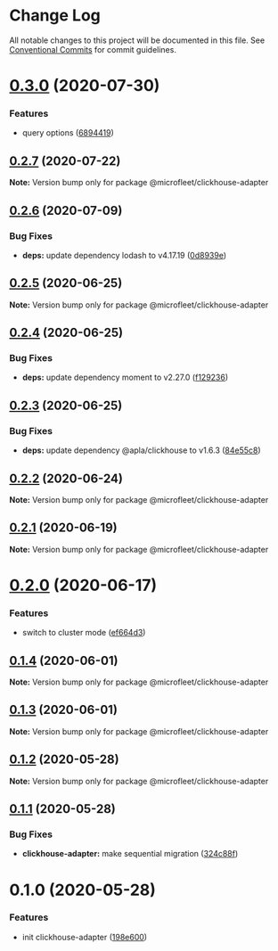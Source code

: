 # Change Log

All notable changes to this project will be documented in this file.
See [Conventional Commits](https://conventionalcommits.org) for commit guidelines.

# [0.3.0](https://github.com/microfleet/clickhouse-adapter/compare/@microfleet/clickhouse-adapter@0.2.7...@microfleet/clickhouse-adapter@0.3.0) (2020-07-30)


### Features

* query options ([6894419](https://github.com/microfleet/clickhouse-adapter/commit/6894419611fff823e2757657f8c5088609fe45df))





## [0.2.7](https://github.com/microfleet/clickhouse-adapter/compare/@microfleet/clickhouse-adapter@0.2.6...@microfleet/clickhouse-adapter@0.2.7) (2020-07-22)

**Note:** Version bump only for package @microfleet/clickhouse-adapter





## [0.2.6](https://github.com/microfleet/clickhouse-adapter/compare/@microfleet/clickhouse-adapter@0.2.5...@microfleet/clickhouse-adapter@0.2.6) (2020-07-09)


### Bug Fixes

* **deps:** update dependency lodash to v4.17.19 ([0d8939e](https://github.com/microfleet/clickhouse-adapter/commit/0d8939e4328eb851c9ae12f7749dc8e994527b4f))





## [0.2.5](https://github.com/microfleet/clickhouse-adapter/compare/@microfleet/clickhouse-adapter@0.2.4...@microfleet/clickhouse-adapter@0.2.5) (2020-06-25)

**Note:** Version bump only for package @microfleet/clickhouse-adapter





## [0.2.4](https://github.com/microfleet/clickhouse-adapter/compare/@microfleet/clickhouse-adapter@0.2.3...@microfleet/clickhouse-adapter@0.2.4) (2020-06-25)


### Bug Fixes

* **deps:** update dependency moment to v2.27.0 ([f129236](https://github.com/microfleet/clickhouse-adapter/commit/f12923666602f42b4105bac4194d3cc6507b956f))





## [0.2.3](https://github.com/microfleet/clickhouse-adapter/compare/@microfleet/clickhouse-adapter@0.2.2...@microfleet/clickhouse-adapter@0.2.3) (2020-06-25)


### Bug Fixes

* **deps:** update dependency @apla/clickhouse to v1.6.3 ([84e55c8](https://github.com/microfleet/clickhouse-adapter/commit/84e55c82841f62312b3c4e5221ffe2c44f778eb4))





## [0.2.2](https://github.com/microfleet/clickhouse-adapter/compare/@microfleet/clickhouse-adapter@0.2.1...@microfleet/clickhouse-adapter@0.2.2) (2020-06-24)

**Note:** Version bump only for package @microfleet/clickhouse-adapter





## [0.2.1](https://github.com/microfleet/clickhouse-adapter/compare/@microfleet/clickhouse-adapter@0.2.0...@microfleet/clickhouse-adapter@0.2.1) (2020-06-19)

**Note:** Version bump only for package @microfleet/clickhouse-adapter





# [0.2.0](https://github.com/microfleet/clickhouse-adapter/compare/@microfleet/clickhouse-adapter@0.1.4...@microfleet/clickhouse-adapter@0.2.0) (2020-06-17)


### Features

* switch to cluster mode ([ef664d3](https://github.com/microfleet/clickhouse-adapter/commit/ef664d37cf4e265ddafa59088e4bd5c3ec7e1905))





## [0.1.4](https://github.com/microfleet/clickhouse-adapter/compare/@microfleet/clickhouse-adapter@0.1.3...@microfleet/clickhouse-adapter@0.1.4) (2020-06-01)

**Note:** Version bump only for package @microfleet/clickhouse-adapter





## [0.1.3](https://github.com/microfleet/clickhouse-adapter/compare/@microfleet/clickhouse-adapter@0.1.2...@microfleet/clickhouse-adapter@0.1.3) (2020-06-01)

**Note:** Version bump only for package @microfleet/clickhouse-adapter





## [0.1.2](https://github.com/microfleet/clickhouse-adapter/compare/@microfleet/clickhouse-adapter@0.1.1...@microfleet/clickhouse-adapter@0.1.2) (2020-05-28)

**Note:** Version bump only for package @microfleet/clickhouse-adapter





## [0.1.1](https://github.com/microfleet/clickhouse-adapter/compare/@microfleet/clickhouse-adapter@0.1.0...@microfleet/clickhouse-adapter@0.1.1) (2020-05-28)


### Bug Fixes

* **clickhouse-adapter:** make sequential migration ([324c88f](https://github.com/microfleet/clickhouse-adapter/commit/324c88f0dacc2d6f5dd02e7e9a527142d8a32e50))





# 0.1.0 (2020-05-28)


### Features

* init clickhouse-adapter ([198e600](https://github.com/microfleet/clickhouse-adapter/commit/198e6004c21c14feef6015edc28e7f4ca53d6bc8))
